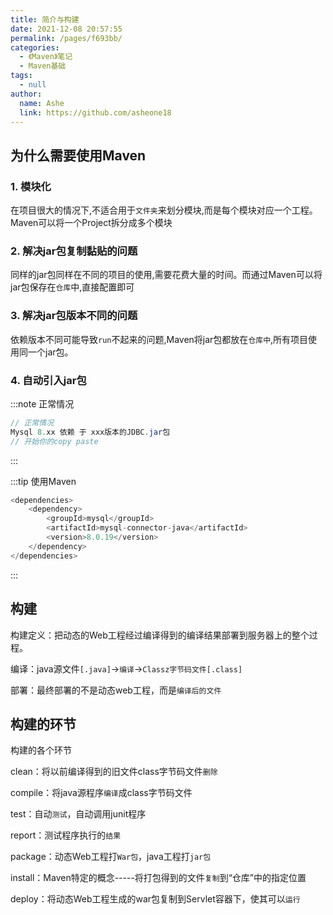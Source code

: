 ```yaml
---
title: 简介与构建
date: 2021-12-08 20:57:55
permalink: /pages/f693bb/
categories:
  - 《Maven》笔记
  - Maven基础
tags:
  - null
author:
  name: Ashe
  link: https://github.com/asheone18
---
```

## 为什么需要使用Maven

### 1. 模块化

在项目很大的情况下,不适合用于`文件夹`来划分模块,而是每个模块对应一个工程。Maven可以将一个Project拆分成多个模块

### 2. 解决jar包复制黏贴的问题

同样的jar包同样在不同的项目的使用,需要花费大量的时间。而通过Maven可以将jar包保存在`仓库`中,直接配置即可

### 3. 解决jar包版本不同的问题

依赖版本不同可能导致`run`不起来的问题,Maven将jar包都放在`仓库中`,所有项目使用同一个jar包。

### 4. 自动引入jar包
:::note 正常情况
```java
// 正常情况
Mysql 8.xx 依赖 于 xxx版本的JDBC.jar包
// 开始你的copy paste
```
:::

:::tip 使用Maven
```java
<dependencies>
    <dependency>
        <groupId>mysql</groupId>
        <artifactId>mysql-connector-java</artifactId>
        <version>8.0.19</version>
    </dependency>
</dependencies>
```
:::

## 构建

构建定义：把动态的Web工程经过编译得到的编译结果部署到服务器上的整个过程。

编译：java源文件`[.java]`->`编译`->`Classz字节码文件[.class]`

部署：最终部署的不是动态web工程，而是`编译后的文件`

## 构建的环节
构建的各个环节

clean：将以前编译得到的旧文件class字节码文件`删除`

compile：将java源程序`编译`成class字节码文件

test：自动`测试`，自动调用junit程序

report：测试程序执行的`结果`

package：动态Web工程打`War包`，java工程打`jar包`

install：Maven特定的概念-----将打包得到的文件`复制`到“仓库”中的指定位置

deploy：将动态Web工程生成的war包复制到Servlet容器下，使其可以`运行`



